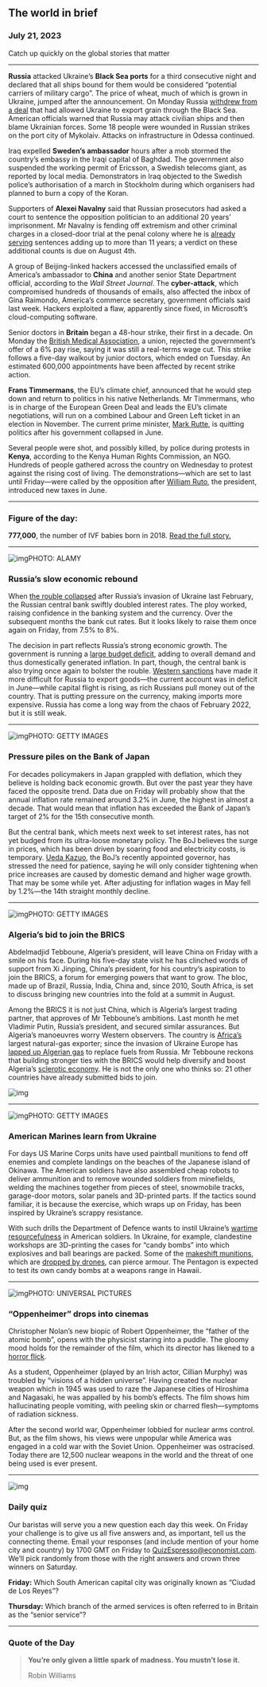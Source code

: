 ## The world in brief

### July 21, 2023

Catch up quickly on the global stories that matter



------



**Russia** attacked Ukraine’s **Black Sea ports** for a third consecutive night and declared that all ships bound for them would be considered “potential carriers of military cargo”. The price of wheat, much of which is grown in Ukraine, jumped after the announcement. On Monday Russia [withdrew from a deal](https://www.economist.com/europe/2023/07/18/why-the-death-of-ukraines-grain-deal-is-not-moving-wheat-markets) that had allowed Ukraine to export grain through the Black Sea. American officials warned that Russia may attack civilian ships and then blame Ukrainian forces. Some 18 people were wounded in Russian strikes on the port city of Mykolaiv. Attacks on infrastructure in Odessa continued.

Iraq expelled **Sweden’s ambassador** hours after a mob stormed the country’s embassy in the Iraqi capital of Baghdad. The government also suspended the working permit of Ericsson, a Swedish telecoms giant, as reported by local media. Demonstrators in Iraq objected to the Swedish police’s authorisation of a march in Stockholm during which organisers had planned to burn a copy of the Koran.

Supporters of **Alexei Navalny** said that Russian prosecutors had asked a court to sentence the opposition politician to an additional 20 years’ imprisonment. Mr Navalny is fending off extremism and other criminal charges in a closed-door trial at the penal colony where he is [already serving](https://www.economist.com/europe/2022/07/04/alexei-navalnys-jailers-are-tightening-the-screws) sentences adding up to more than 11 years; a verdict on these additional counts is due on August 4th.

A group of Beijing-linked hackers accessed the unclassified emails of America’s ambassador to **China** and another senior State Department official, according to the *Wall Street Journal*. The **cyber-attack**, which compromised hundreds of thousands of emails, also affected the inbox of Gina Raimondo, America’s commerce secretary, government officials said last week. Hackers exploited a flaw, apparently since fixed, in Microsoft’s cloud-computing software.

Senior doctors in **Britain** began a 48-hour strike, their first in a decade. On Monday the [British Medical Association](https://www.economist.com/britain/2023/07/13/britains-doctors-are-on-strike-again), a union, rejected the government’s offer of a 6% pay rise, saying it was still a real-terms wage cut. This strike follows a five-day walkout by junior doctors, which ended on Tuesday. An estimated 600,000 appointments have been affected by recent strike action.

**Frans Timmermans**, the EU’s climate chief, announced that he would step down and return to politics in his native Netherlands. Mr Timmermans, who is in charge of the European Green Deal and leads the EU’s climate negotiations, will run on a combined Labour and Green Left ticket in an election in November. The current prime minister, [Mark Rutte](https://www.economist.com/europe/2023/07/10/mark-rutte-the-dutch-prime-minister-quits-politics), is quitting politics after his government collapsed in June.

Several people were shot, and possibly killed, by police during protests in **Kenya**, according to the Kenya Human Rights Commission, an NGO. Hundreds of people gathered across the country on Wednesday to protest against the rising cost of living. The demonstrations—which are set to last until Friday—were called by the opposition after [William Ruto](https://www.economist.com/the-economist-explains/2022/08/16/who-is-william-ruto), the president, introduced new taxes in June.



------



### Figure of the day: 

**777,000**, the number of IVF babies born in 2018. [Read the full story.](https://www.economist.com/leaders/2023/07/20/making-babymaking-better)



------



![img](https://niceboy.online/insight/public/Espresso/PHOTOS/20230722_dap345.jpg)PHOTO: ALAMY

### Russia’s slow economic rebound

When [the rouble collapsed](https://www.economist.com/graphic-detail/2022/03/02/russias-attempt-to-sanction-proof-its-economy-has-been-in-vain) after Russia’s invasion of Ukraine last February, the Russian central bank swiftly doubled interest rates. The ploy worked, raising confidence in the banking system and the currency. Over the subsequent months the bank cut rates. But it looks likely to raise them once again on Friday, from 7.5% to 8%.

The decision in part reflects Russia’s strong economic growth. The government is running a [large budget deficit](https://www.economist.com/briefing/2023/04/23/russias-economy-can-withstand-a-long-war-but-not-a-more-intense-one), adding to overall demand and thus domestically generated inflation. In part, though, the central bank is also trying once again to bolster the rouble. [Western sanctions](https://www.economist.com/finance-and-economics/2023/01/29/how-russia-dodges-oil-sanctions-on-an-industrial-scale) have made it more difficult for Russia to export goods—the current account was in deficit in June—while capital flight is rising, as rich Russians pull money out of the country. That is putting pressure on the currency, making imports more expensive. Russia has come a long way from the chaos of February 2022, but it is still weak.



------



![img](https://niceboy.online/insight/public/Espresso/PHOTOS/20230722_dap342.jpg)PHOTO: GETTY IMAGES

### Pressure piles on the Bank of Japan

For decades policymakers in Japan grappled with deflation, which they believe is holding back economic growth. But over the past year they have faced the opposite trend. Data due on Friday will probably show that the annual inflation rate remained around 3.2% in June, the highest in almost a decade. That would mean that inflation has exceeded the Bank of Japan’s target of 2% for the 15th consecutive month.

But the central bank, which meets next week to set interest rates, has not yet budged from its ultra-loose monetary policy. The BoJ believes the surge in prices, which has been driven by soaring food and electricity costs, is temporary. [Ueda Kazuo](https://www.economist.com/finance-and-economics/2023/02/14/the-bank-of-japans-new-governor-ueda-kazuo-marks-a-break-with-tradition), the BoJ’s recently appointed governor, has stressed the need for patience, saying he will only consider tightening when price increases are caused by domestic demand and higher wage growth. That may be some while yet. After adjusting for inflation wages in May fell by 1.2%—the 14th straight monthly decline.



------



![img](https://niceboy.online/insight/public/Espresso/PHOTOS/20230722_dap346.jpg)PHOTO: GETTY IMAGES

### Algeria’s bid to join the BRICS

Abdelmadjid Tebboune, Algeria’s president, will leave China on Friday with a smile on his face. During his five-day state visit he has clinched words of support from Xi Jinping, China’s president, for his country’s aspiration to join the BRICS, a forum for emerging powers that want to grow. The bloc, made up of Brazil, Russia, India, China and, since 2010, South Africa, is set to discuss bringing new countries into the fold at a summit in August.

Among the BRICS it is not just China, which is Algeria’s largest trading partner, that approves of Mr Tebboune’s ambitions. Last month he met Vladimir Putin, Russia’s president, and secured similar assurances. But Algeria’s manoeuvres worry Western observers. The country is [Africa’s](https://www.economist.com/interactive/middle-east-and-africa/2023/07/18/why-africa-is-poised-to-become-a-big-player-in-energy-markets) largest natural-gas exporter; since the invasion of Ukraine Europe has [lapped up Algerian gas](https://www.economist.com/middle-east-and-africa/2022/10/13/middle-eastern-countries-are-sitting-on-an-ocean-of-natural-gas) to replace fuels from Russia. Mr Tebboune reckons that building stronger ties with the BRICS would help diversify and boost Algeria’s [sclerotic economy](https://www.economist.com/middle-east-and-africa/2022/11/17/why-algerias-rotten-regime-has-been-lucky). He is not the only one who thinks so: 21 other countries have already submitted bids to join.

![img](https://niceboy.online/insight/public/Espresso/PHOTOS/20230722_DAC150.jpg)



------



![img](https://niceboy.online/insight/public/Espresso/PHOTOS/20230722_dap343.jpg)PHOTO: GETTY IMAGES

### American Marines learn from Ukraine

For days US Marine Corps units have used paintball munitions to fend off enemies and complete landings on the beaches of the Japanese island of Okinawa. The American soldiers have also assembled cheap robots to deliver ammunition and to remove wounded soldiers from minefields, welding the machines together from pieces of steel, snowmobile tracks, garage-door motors, solar panels and 3D-printed parts. If the tactics sound familiar, it is because the exercise, which wraps up on Friday, has been inspired by Ukraine’s scrappy resistance.

With such drills the Department of Defence wants to instil Ukraine’s [wartime resourcefulness](https://www.economist.com/europe/2023/04/17/how-ukraine-is-using-fake-tanks-and-guns-to-confuse-the-russians) in American soldiers. In Ukraine, for example, clandestine workshops are 3D-printing the cases for “candy bombs” into which explosives and ball bearings are packed. Some of the [makeshift munitions](https://www.economist.com/science-and-technology/makeshift-arms-are-pouring-out-of-ukraines-ateliers/21808082), which are [dropped by drones](https://www.economist.com/the-economist-explains/2023/03/24/how-racing-drones-are-used-as-improvised-missiles-in-ukraine), can pierce armour. The Pentagon is expected to test its own candy bombs at a weapons range in Hawaii.



------



![img](https://niceboy.online/insight/public/Espresso/PHOTOS/20230722_dap339.jpg)PHOTO: UNIVERSAL PICTURES

### “Oppenheimer” drops into cinemas

Christopher Nolan’s new biopic of Robert Oppenheimer, the “father of the atomic bomb”, opens with the physicist staring into a puddle. The gloomy mood holds for the remainder of the film, which its director has likened to a [horror flick](https://www.economist.com/culture/2023/07/14/realism-with-oppenheimer-or-escapism-with-barbie).

As a student, Oppenheimer (played by an Irish actor, Cillian Murphy) was troubled by “visions of a hidden universe”. Having created the nuclear weapon which in 1945 was used to raze the Japanese cities of Hiroshima and Nagasaki, he was appalled by his bomb’s effects. The film shows him hallucinating people vomiting, with peeling skin or charred flesh—symptoms of radiation sickness.

After the second world war, Oppenheimer lobbied for nuclear arms control. But, as the film shows, his views were unpopular while America was engaged in a cold war with the Soviet Union. Oppenheimer was ostracised. Today there are 12,500 nuclear weapons in the world and the threat of one being used is ever present.



------



![img](https://niceboy.online/insight/public/Espresso/PHOTOS/QuizNEW_37_78.jpeg)

### Daily quiz

Our baristas will serve you a new question each day this week. On Friday your challenge is to give us all five answers and, as important, tell us the connecting theme. Email your responses (and include mention of your home city and country) by 1700 GMT on Friday to [QuizEspresso@economist.com](https://mail.google.com/mail/?view=cm&fs=1&tf=1&to=QuizEspresso@economist.com). We’ll pick randomly from those with the right answers and crown three winners on Saturday.

**Friday:** Which South American capital city was originally known as “Ciudad de Los Reyes”?

**Thursday:** Which branch of the armed services is often referred to in Britain as the “senior service”?



------



### Quote of the Day

> **You’re only given a little spark of madness. You mustn’t lose it.**
>
> Robin Williams





